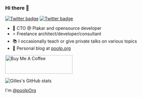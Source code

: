### Hi there 👋

[![Twitter badge](https://img.shields.io/twitter/follow/poolpOrg?style=social)](https://twitter.com/poolpOrg)
[![Twitter badge](https://img.shields.io/badge/LinkedIn-0077B5?style=social&logo=linkedin)](https://www.linkedin.com/in/gilles.chehade)

- 🔭 CTO @ Plakar and opensource developer
- ⭐️ Freelance architect/developer/consultant
- 📚 I occasionally teach or give private talks on various topics
- 🚀 Personal blog at [poolp.org](https://poolp.org)

<a href="https://www.buymeacoffee.com/poolpOrg" target="_blank"><img src="https://cdn.buymeacoffee.com/buttons/v2/default-yellow.png" alt="Buy Me A Coffee" style="height: 60px !important;width: 217px !important;" ></a>

![Gilles's GitHub stats](https://github-readme-stats.vercel.app/api?username=poolporg&show_icons=true&count_private=true&theme=dark)

<!--
**nunocoracao/nunocoracao** is a ✨ _special_ ✨ repository because its `README.md` (this file) appears on your GitHub profile.

Here are some ideas to get you started:

- 🔭 I’m currently working on ...
- 🌱 I’m currently learning ...
- 👯 I’m looking to collaborate on ...
- 🤔 I’m looking for help with ...
- 💬 Ask me about ...
- 📫 How to reach me: ...
- 😄 Pronouns: ...
- ⚡ Fun fact: ...
-->

I'm <a href="https://X.com/poolpOrg">@poolpOrg</a>
